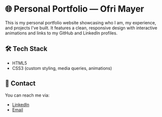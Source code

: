 # 🌐 Personal Portfolio — Ofri Mayer

This is my personal portfolio website showcasing who I am, my experience, and projects I've built. It features a clean, responsive design with interactive animations and links to my GitHub and LinkedIn profiles.

## 🛠 Tech Stack

* HTML5
* CSS3 (custom styling, media queries, animations)

## 📨 Contact

You can reach me via:

* [LinkedIn](https://www.linkedin.com/in/ofrimayer/)
* [Email](mailto:ofrimayer@gmail.com)